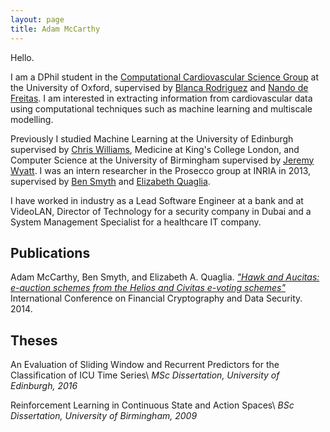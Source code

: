 ```yaml
---
layout: page
title: Adam McCarthy
---
```


Hello.

I am a DPhil student in the [Computational Cardiovascular Science Group](http://www.cs.ox.ac.uk/ccs/home/) at the University of Oxford, supervised by [Blanca Rodriguez](http://www.cs.ox.ac.uk/people/blanca.rodriguez/) and [Nando de Freitas](https://www.cs.ox.ac.uk/people/nando.defreitas/). I am interested in extracting information from cardiovascular data using computational techniques such as machine learning and multiscale modelling.

Previously I studied Machine Learning at the University of Edinburgh supervised by [Chris Williams](http://homepages.inf.ed.ac.uk/ckiw/), Medicine at King's College London, and Computer Science at the University of Birmingham supervised by [Jeremy Wyatt](http://www.cs.bham.ac.uk/~jlw/). I was an intern researcher in the Prosecco group at INRIA in 2013, supervised by [Ben Smyth](https://www.bensmyth.com/) and [Elizabeth Quaglia](https://lizquaglia.wordpress.com/).

I have worked in industry as a Lead Software Engineer at a bank and at VideoLAN, Director of Technology for a security company in Dubai and a System Management Specialist for a healthcare IT company.

<div class="divider"></div>

## Publications

Adam McCarthy, Ben Smyth, and Elizabeth A. Quaglia. [*"Hawk and Aucitas: e-auction schemes from the Helios and Civitas e-voting schemes"*](/files/Smyth14-Hawk-and-Aucitas-auction-schemes.pdf) International Conference on Financial Cryptography and Data Security. 2014.

<div class="divider"></div>

## Theses

An Evaluation of Sliding Window and Recurrent Predictors for the Classification of ICU Time Series\\
*MSc Dissertation, University of Edinburgh, 2016*

Reinforcement Learning in Continuous State and Action Spaces\\
*BSc Dissertation, University of Birmingham, 2009*



